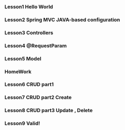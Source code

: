 ### Lesson1 Hello World
### Lesson2 Spring MVC JAVA-based configuration
### Lesson3 Controllers
### Lesson4 @RequestParam
### Lesson5 Model
### HomeWork
### Lesson6 CRUD part1
### Lesson7 CRUD part2 Create 
### Lesson8 CRUD part3 Update , Delete
### Lesson9 Valid!